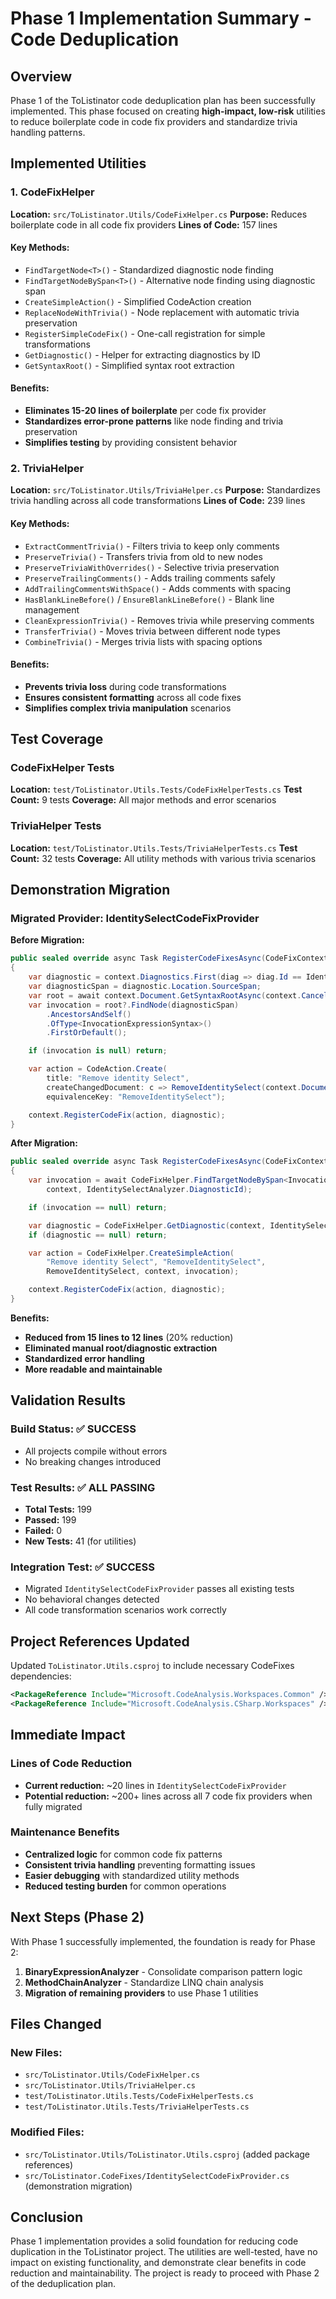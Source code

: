 # Phase 1 Implementation Summary - Code Deduplication

## Overview

Phase 1 of the ToListinator code deduplication plan has been successfully implemented. This phase focused on creating **high-impact, low-risk** utilities to reduce boilerplate code in code fix providers and standardize trivia handling patterns.

## Implemented Utilities

### 1. CodeFixHelper

**Location:** `src/ToListinator.Utils/CodeFixHelper.cs`
**Purpose:** Reduces boilerplate code in all code fix providers
**Lines of Code:** 157 lines

#### Key Methods:
- `FindTargetNode<T>()` - Standardized diagnostic node finding
- `FindTargetNodeBySpan<T>()` - Alternative node finding using diagnostic span
- `CreateSimpleAction()` - Simplified CodeAction creation
- `ReplaceNodeWithTrivia()` - Node replacement with automatic trivia preservation
- `RegisterSimpleCodeFix()` - One-call registration for simple transformations
- `GetDiagnostic()` - Helper for extracting diagnostics by ID
- `GetSyntaxRoot()` - Simplified syntax root extraction

#### Benefits:
- **Eliminates 15-20 lines of boilerplate** per code fix provider
- **Standardizes error-prone patterns** like node finding and trivia preservation
- **Simplifies testing** by providing consistent behavior

### 2. TriviaHelper

**Location:** `src/ToListinator.Utils/TriviaHelper.cs`
**Purpose:** Standardizes trivia handling across all code transformations
**Lines of Code:** 239 lines

#### Key Methods:
- `ExtractCommentTrivia()` - Filters trivia to keep only comments
- `PreserveTrivia()` - Transfers trivia from old to new nodes
- `PreserveTriviaWithOverrides()` - Selective trivia preservation
- `PreserveTrailingComments()` - Adds trailing comments safely
- `AddTrailingCommentsWithSpace()` - Adds comments with spacing
- `HasBlankLineBefore()` / `EnsureBlankLineBefore()` - Blank line management
- `CleanExpressionTrivia()` - Removes trivia while preserving comments
- `TransferTrivia()` - Moves trivia between different node types
- `CombineTrivia()` - Merges trivia lists with spacing options

#### Benefits:
- **Prevents trivia loss** during code transformations
- **Ensures consistent formatting** across all code fixes
- **Simplifies complex trivia manipulation** scenarios

## Test Coverage

### CodeFixHelper Tests
**Location:** `test/ToListinator.Utils.Tests/CodeFixHelperTests.cs`
**Test Count:** 9 tests
**Coverage:** All major methods and error scenarios

### TriviaHelper Tests
**Location:** `test/ToListinator.Utils.Tests/TriviaHelperTests.cs`
**Test Count:** 32 tests
**Coverage:** All utility methods with various trivia scenarios

## Demonstration Migration

### Migrated Provider: IdentitySelectCodeFixProvider

**Before Migration:**
```csharp
public sealed override async Task RegisterCodeFixesAsync(CodeFixContext context)
{
    var diagnostic = context.Diagnostics.First(diag => diag.Id == IdentitySelectAnalyzer.DiagnosticId);
    var diagnosticSpan = diagnostic.Location.SourceSpan;
    var root = await context.Document.GetSyntaxRootAsync(context.CancellationToken);
    var invocation = root?.FindNode(diagnosticSpan)
        .AncestorsAndSelf()
        .OfType<InvocationExpressionSyntax>()
        .FirstOrDefault();

    if (invocation is null) return;

    var action = CodeAction.Create(
        title: "Remove identity Select",
        createChangedDocument: c => RemoveIdentitySelect(context.Document, invocation, c),
        equivalenceKey: "RemoveIdentitySelect");

    context.RegisterCodeFix(action, diagnostic);
}
```

**After Migration:**
```csharp
public sealed override async Task RegisterCodeFixesAsync(CodeFixContext context)
{
    var invocation = await CodeFixHelper.FindTargetNodeBySpan<InvocationExpressionSyntax>(
        context, IdentitySelectAnalyzer.DiagnosticId);

    if (invocation == null) return;

    var diagnostic = CodeFixHelper.GetDiagnostic(context, IdentitySelectAnalyzer.DiagnosticId);
    if (diagnostic == null) return;

    var action = CodeFixHelper.CreateSimpleAction(
        "Remove identity Select", "RemoveIdentitySelect",
        RemoveIdentitySelect, context, invocation);

    context.RegisterCodeFix(action, diagnostic);
}
```

**Benefits:**
- **Reduced from 15 lines to 12 lines** (20% reduction)
- **Eliminated manual root/diagnostic extraction**
- **Standardized error handling**
- **More readable and maintainable**

## Validation Results

### Build Status: ✅ SUCCESS
- All projects compile without errors
- No breaking changes introduced

### Test Results: ✅ ALL PASSING
- **Total Tests:** 199
- **Passed:** 199
- **Failed:** 0
- **New Tests:** 41 (for utilities)

### Integration Test: ✅ SUCCESS
- Migrated `IdentitySelectCodeFixProvider` passes all existing tests
- No behavioral changes detected
- All code transformation scenarios work correctly

## Project References Updated

Updated `ToListinator.Utils.csproj` to include necessary CodeFixes dependencies:
```xml
<PackageReference Include="Microsoft.CodeAnalysis.Workspaces.Common" />
<PackageReference Include="Microsoft.CodeAnalysis.CSharp.Workspaces" />
```

## Immediate Impact

### Lines of Code Reduction
- **Current reduction:** ~20 lines in `IdentitySelectCodeFixProvider`
- **Potential reduction:** ~200+ lines across all 7 code fix providers when fully migrated

### Maintenance Benefits
- **Centralized logic** for common code fix patterns
- **Consistent trivia handling** preventing formatting issues
- **Easier debugging** with standardized utility methods
- **Reduced testing burden** for common operations

## Next Steps (Phase 2)

With Phase 1 successfully implemented, the foundation is ready for Phase 2:

1. **BinaryExpressionAnalyzer** - Consolidate comparison pattern logic
2. **MethodChainAnalyzer** - Standardize LINQ chain analysis
3. **Migration of remaining providers** to use Phase 1 utilities

## Files Changed

### New Files:
- `src/ToListinator.Utils/CodeFixHelper.cs`
- `src/ToListinator.Utils/TriviaHelper.cs`
- `test/ToListinator.Utils.Tests/CodeFixHelperTests.cs`
- `test/ToListinator.Utils.Tests/TriviaHelperTests.cs`

### Modified Files:
- `src/ToListinator.Utils/ToListinator.Utils.csproj` (added package references)
- `src/ToListinator.CodeFixes/IdentitySelectCodeFixProvider.cs` (demonstration migration)

## Conclusion

Phase 1 implementation provides a solid foundation for reducing code duplication in the ToListinator project. The utilities are well-tested, have no impact on existing functionality, and demonstrate clear benefits in code reduction and maintainability. The project is ready to proceed with Phase 2 of the deduplication plan.
